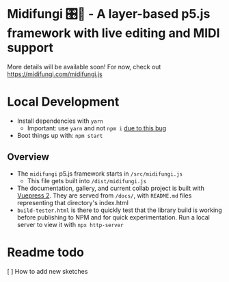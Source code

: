 # Midifungi 🎛️🎹 - A layer-based p5.js framework with live editing and MIDI support

More details will be available soon! For now, check out https://midifungi.com/midifungi.js

# Local Development

- Install dependencies with `yarn`
  - Important: use `yarn` and not `npm i` [due to this bug](https://github.com/vuepress/vuepress-next/issues/781#issuecomment-1084031274)
- Boot things up with: `npm start`

## Overview

- The `midifungi` p5.js framework starts in `/src/midifungi.js`
  - This file gets built into `/dist/midifungi.js`
- The documentation, gallery, and current collab project is built with [Vuepress 2](https://v2.vuepress.vuejs.org/). They are served from `/docs/`, with `README.md` files representing that directory's index.html
- `build-tester.html` is there to quickly test that the library build is working before publishing to NPM and for quick experimentation. Run a local server to view it with `npx http-server`

# Readme todo
[ ] How to add new sketches